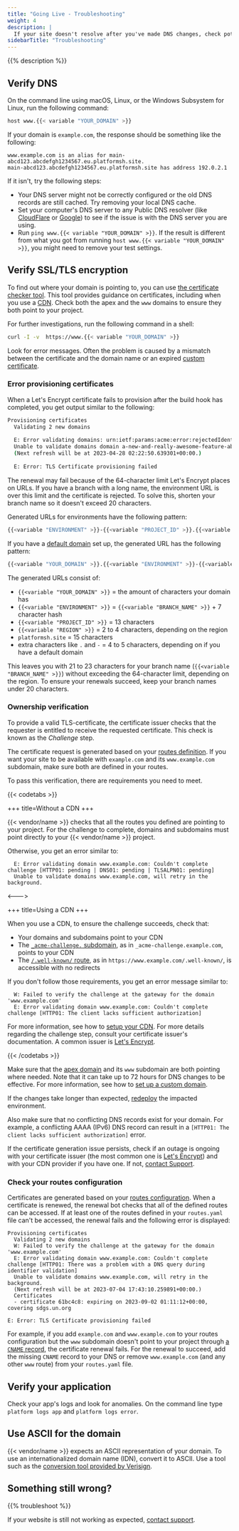```yaml
---
title: "Going Live - Troubleshooting"
weight: 4
description: |
  If your site doesn't resolve after you've made DNS changes, check potential solutions to common issues.
sidebarTitle: "Troubleshooting"
---
```


{{% description %}}

## Verify DNS

On the command line using macOS, Linux, or the Windows Subsystem for Linux, run the following command:

```bash
host www.{{< variable "YOUR_DOMAIN" >}}
```

If your domain is `example.com`, the response should be something like the following:

```text
www.example.com is an alias for main-abcd123.abcdefgh1234567.eu.platformsh.site.
main-abcd123.abcdefgh1234567.eu.platformsh.site has address 192.0.2.1
```

If it isn't, try the following steps:

- Your DNS server might not be correctly configured or the old DNS records are still cached.
  Try removing your local DNS cache.
- Set your computer's DNS server to any Public DNS resolver (like [CloudFlare](https://developers.cloudflare.com/1.1.1.1/) or [Google](https://developers.google.com/speed/public-dns/docs/using))
  to see if the issue is with the DNS server you are using.
- Run `ping www.{{< variable "YOUR_DOMAIN" >}}`.
  If the result is different from what you got from running `host www.{{< variable "YOUR_DOMAIN" >}}`,
  you might need to remove your test settings.

## Verify SSL/TLS encryption

To find out where your domain is pointing to,
you can use [the certificate checker tool](https://certcheck.pltfrm.sh/).
This tool provides guidance on certificates,
including when you use a [CDN](./cdn/_index.md).
Check both the apex and the `www` domains to ensure they both point to your project.

For further investigations, run the following command in a shell:

```bash
curl -I -v  https://www.{{< variable "YOUR_DOMAIN" >}}
```

Look for error messages.
Often the problem is caused by a mismatch between the certificate and the domain name or an expired [custom certificate](steps/tls.md).

### Error provisioning certificates

When a Let's Encrypt certificate fails to provision after the build hook has completed,
you get output similar to the following:

```bash
Provisioning certificates
  Validating 2 new domains
  
  E: Error validating domains: urn:ietf:params:acme:error:rejectedIdentifier :: The server will not issue certificates for the identifier :: NewOrder request did not include a SAN short enough to fit in CN
  Unable to validate domains domain a-new-and-really-awesome-feature-abc1234-defghijk56789.eu3.platformsh.site, www.domain a-new-and-really-awesome-feature-abc1234-defghijk56789.eu3.platformsh.site, will retry in the background.
  (Next refresh will be at 2023-04-28 02:22:50.639301+00:00.)
  
  E: Error: TLS Certificate provisioning failed
 ```

The renewal may fail because of the 64-character limit Let's Encrypt places on URLs.
If you have a branch with a long name, the environment URL is over this limit and the certificate is rejected.
To solve this, shorten your branch name so it doesn't exceed 20 characters.

Generated URLs for environments have the following pattern:

```bash
{{<variable "ENVIRONMENT" >}}-{{<variable "PROJECT_ID" >}}.{{<variable "REGION" >}}.platformsh.site
```

If you have a [default domain](../define-routes/_index.md#default) set up, the generated URL has the following pattern:

```bash
{{<variable "YOUR_DOMAIN" >}}.{{<variable "ENVIRONMENT" >}}-{{<variable "PROJECT_ID" >}}.{{<variable "REGION" >}}.platformsh.site
```

The generated URLs consist of:

- `{{<variable "YOUR_DOMAIN" >}}` = the amount of characters your domain has
- `{{<variable "ENVIRONMENT" >}}` = `{{<variable "BRANCH_NAME" >}}` + 7 character hash
- `{{<variable "PROJECT_ID" >}}` = 13 characters
- `{{<variable "REGION" >}}` = 2 to 4 characters, depending on the region
- `platformsh.site` = 15 characters
- extra characters like `.` and `-` = 4 to 5 characters, depending on if you have a default domain

This leaves you with 21 to 23 characters for your branch name (`{{<variable "BRANCH_NAME" >}}`) without exceeding the 64-character limit,
depending on the region.
To ensure your renewals succeed, 
keep your branch names under 20 characters.

### Ownership verification

To provide a valid TLS-certificate,
the certificate issuer checks that the requester is entitled to receive the requested certificate.
This check is known as the _Challenge_ step.

The certificate request is generated based on your [routes definition](../define-routes/_index.md).
If you want your site to be available with `example.com` and its `www.example.com` subdomain, make sure both are defined in your routes.

To pass this verification, there are requirements you need to meet.

{{< codetabs >}}

+++
title=Without a CDN
+++

{{< vendor/name >}} checks that all the routes you defined are pointing to your project.
For the challenge to complete,
domains and subdomains must point directly to your {{< vendor/name >}} project.

Otherwise, you get an error similar to:

```text
  E: Error validating domain www.example.com: Couldn't complete challenge [HTTP01: pending | DNS01: pending | TLSALPN01: pending]
  Unable to validate domains www.example.com, will retry in the background.
```

<--->

+++
title=Using a CDN
+++

When you use a CDN, to ensure the challenge succeeds, check that:

- Your domains and subdomains point to your CDN
- The [`_acme-challenge.` subdomain](https://www.rfc-editor.org/rfc/rfc8555#section-8.4),
  as in `_acme-challenge.example.com`, points to your CDN
- The [`/.well-known/` route](https://www.rfc-editor.org/rfc/rfc8555#section-8.3),
  as in `https://www.example.com/.well-known/`, is accessible with no redirects

If you don't follow those requirements, you get an error message similar to:

``` text
  W: Failed to verify the challenge at the gateway for the domain 'www.example.com'
  E: Error validating domain www.example.com: Couldn't complete challenge [HTTP01: The client lacks sufficient authorization]
```

For more information, see how to [setup your CDN](../domains/cdn/_index.md).
For more details regarding the challenge step, consult your certificate issuer's documentation.
A common issuer is [Let's Encrypt](https://letsencrypt.org/docs/challenge-types/).

{{< /codetabs >}}

Make sure that the [apex domain](../other/glossary.md#apex-domain) and its `www` subdomain are both pointing where needed.
Note that it can take up to 72 hours for DNS changes to be effective.
For more information, see how to [set up a custom domain](../domains/steps/_index.md).

If the changes take longer than expected,
[redeploy](../development/troubleshoot.md#force-a-redeploy) the impacted environment.

Also make sure that no conflicting DNS records exist for your domain.
For example, a conflicting AAAA (IPv6) DNS record can result in a `[HTTP01: The client lacks sufficient authorization]` error.

If the certificate generation issue persists,
check if an outage is ongoing with your certificate issuer (the most common one is [Let's Encrypt](https://letsencrypt.status.io/))
and with your CDN provider if you have one.
If not, [contact Support](../overview/get-support.md).

### Check your routes configuration

Certificates are generated based on your [routes configuration](../define-routes/_index.md).
When a certificate is renewed, the renewal bot checks that all of the defined routes can be accessed.
If at least one of the routes defined in your `routes.yaml` file can't be accessed,
the renewal fails and the following error is displayed:

```
Provisioning certificates
  Validating 2 new domains
  W: Failed to verify the challenge at the gateway for the domain 'www.example.com'
  E: Error validating domain www.example.com: Couldn't complete challenge [HTTP01: There was a problem with a DNS query during identifier validation]
  Unable to validate domains www.example.com, will retry in the background.
  (Next refresh will be at 2023-07-04 17:43:10.259891+00:00.)
  Certificates
  - certificate 61bc4c8: expiring on 2023-09-02 01:11:12+00:00, covering sdgs.un.org

E: Error: TLS Certificate provisioning failed
```

For example, if you add `example.com` and `www.example.com` to your routes configuration
but the `www` subdomain doesn't point to your project through [a `CNAME` record](./steps/dns.md#cname-records),
the certificate renewal fails.
For the renewal to succeed, add the missing `CNAME` record to your DNS
or remove `www.example.com` (and any other `www` route) from your `routes.yaml` file.

## Verify your application

Check your app's logs and look for anomalies.
On the command line type `platform logs app` and `platform logs error`.

## Use ASCII for the domain

{{< vendor/name >}} expects an ASCII representation of your domain.
To use an internationalized domain name (IDN), convert it to ASCII.
Use a tool such as the [conversion tool provided by Verisign](https://www.verisign.com/en_US/channel-resources/domain-registry-products/idn/idn-conversion-tool/index.xhtml).

## Something still wrong?

{{% troubleshoot %}}

If your website is still not working as expected, [contact support](../overview/get-support.md).
